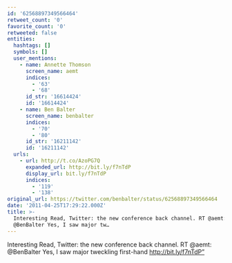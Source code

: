 ```yaml
---
id: '62568897349566464'
retweet_count: '0'
favorite_count: '0'
retweeted: false
entities:
  hashtags: []
  symbols: []
  user_mentions:
    - name: Annette Thomson
      screen_name: aemt
      indices:
        - '63'
        - '68'
      id_str: '16614424'
      id: '16614424'
    - name: Ben Balter
      screen_name: benbalter
      indices:
        - '70'
        - '80'
      id_str: '16211142'
      id: '16211142'
  urls:
    - url: http://t.co/AzoPG7Q
      expanded_url: http://bit.ly/f7nTdP
      display_url: bit.ly/f7nTdP
      indices:
        - '119'
        - '138'
original_url: https://twitter.com/benbalter/status/62568897349566464
date: '2011-04-25T17:29:22.000Z'
title: >-
  Interesting Read, Twitter: the new conference back channel. RT @aemt:
  @BenBalter Yes, I saw major tw…
---
```


Interesting Read, Twitter: the new conference back channel. RT @aemt: @BenBalter Yes, I saw major tweckling first-hand http://bit.ly/f7nTdP”